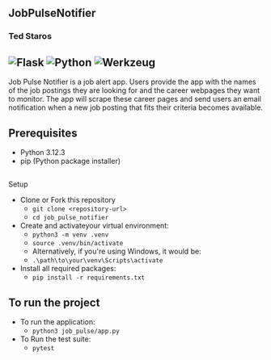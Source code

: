
JobPulseNotifier
----------------------------------------
### Ted Staros

![Flask](https://img.shields.io/badge/Flask-v3.0.3-white)
![Python](https://img.shields.io/badge/Python-v3.12.3-blue)
![Werkzeug](https://img.shields.io/badge/Werkzeug-v3.0.3-pink)
---
Job Pulse Notifier is a job alert app. Users provide the app with the names of the job postings they are looking for and the career webpages they want to monitor. The app will scrape these career pages and send users an email notification when a new job posting that fits their criteria becomes available.

## Prerequisites
- Python 3.12.3
- pip (Python package installer)
##
Setup
* Clone or Fork this repository
    * `git clone <repository-url>`
    * `cd job_pulse_notifier`
* Create and activateyour virtual environment:
    * `python3 -m venv .venv`
    * `source .venv/bin/activate`
    * Alternatively, if you're using Windows, it would be:
    * `.\path\to\your\venv\Scripts\activate`
* Install all required packages:
    * `pip install -r requirements.txt`
## To run the project
* To run the application:
    * `python3 job_pulse/app.py`
* To Run the test suite:
    * `pytest`
